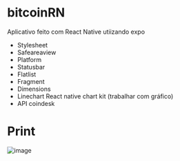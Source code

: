 # bitcoinRN

Aplicativo feito com React Native utiizando expo
- Stylesheet
- Safeareaview
- Platform
- Statusbar
- Flatlist
- Fragment
- Dimensions
- Linechart React native chart kit (trabalhar com gráfico)
- API coindesk

# Print
![image](https://user-images.githubusercontent.com/97065934/186783260-17141b27-1bb9-4f55-a55b-0fbdd5dcd51d.png)
